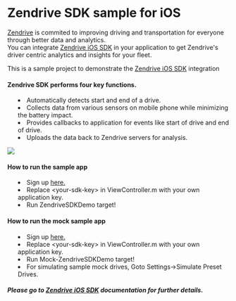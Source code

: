 # Zendrive SDK sample for iOS
<a href="https://www.zendrive.com">Zendrive</a> is commited to improving driving and transportation for everyone through better data and analytics.
<br/>
You can integrate <a href="https://docs.zendrive.com/ios/start">Zendrive iOS SDK</a> in your application to get Zendrive's driver centric analytics and insights for your fleet.
<p>This is a sample project to demonstrate the <a href="https://docs.zendrive.com/ios/start">Zendrive iOS SDK</a> integration</p>

<h4>Zendrive SDK performs four key functions.</h4>
<ul style="list-style-position: inside">
<li> Automatically detects start and end of a drive.</li>
<li> Collects data from various sensors on mobile phone while minimizing the battery impact.</li>
<li> Provides callbacks to application for events like start of drive and end of drive.</li>
<li> Uploads the data back to Zendrive servers for analysis. </li>
</ul>

<p class="center">
<img src="https://app.zendrive.com/static/img/developers/dev_intro_1.png?v=1.1" />


<h4>How to run the sample app</h4>
<ul style="list-style-position: inside">
<li> Sign up <a href="https://app.zendrive.com/signup">here.</a></li>
<li> Replace &lt;your-sdk-key&gt; in ViewController.m with your own application key.</li>
<li> Run ZendriveSDKDemo target!</li>
</ul>

<h4>How to run the mock sample app</h4>
<ul style="list-style-position: inside">
<li> Sign up <a href="https://app.zendrive.com/signup">here.</a></li>
<li> Replace &lt;your-sdk-key&gt; in ViewController.m with your own application key.</li>
<li> Run Mock-ZendriveSDKDemo target!</li>
<li> For simulating sample mock drives, Goto Settings->Simulate Preset Drives.</li>
</ul>

<h5>Please go to <a href="https://docs.zendrive.com/ios/start">Zendrive iOS SDK</a> documentation for further details.</h5>
<br/>
<br/>
<br/>

